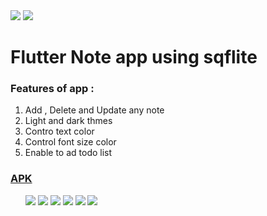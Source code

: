 <body>
	<img src="https://i.imgur.com/B0tq3nN.jpg">
	<img src="https://i.imgur.com/dYppL46.jpg">

<h1>Flutter Note app using sqflite</h1>
	<h3>Features of app :</h3>
	<ol>
  <li>Add , Delete and Update any note</li>
  <li>Light and dark thmes</li>
    <li>Contro text color</li>
  <li>Control font size color</li>

<li>Enable to ad todo list</li>

  </ol>
  <h3><a href="http://www.mediafire.com/file/veq0hoeqbzgc9lr/todo.apk/file">APK</a></h3>
  
  
<ol>
	<img src="https://i.imgur.com/dYppL46.jpg">
	<img src="https://i.imgur.com/y8iVAWP.jpg">
	<img src="https://i.imgur.com/BdDJTMm.jpg">
	<img src="https://i.imgur.com/2B8qCH7.jpg">
	<img src="https://i.imgur.com/X67V08j.jpg">
	<img src="https://i.imgur.com/zHDZr8o.jpg">

  </ol>


</body>





